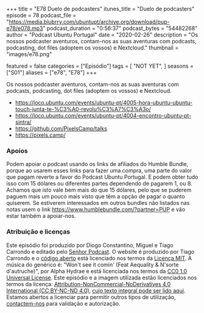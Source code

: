 +++
title = "E78 Duelo de podcasters"
itunes_title = "Duelo de podcasters"
episode = 78
podcast_file = "https://media.blubrry.com/ubuntupt/archive.org/download/pup-e78/e078.mp3"
podcast_duration = "0:56:37"
podcast_bytes = "54482268"
author = "Podcast Ubuntu Portugal"
date = "2020-02-26"
description = "Os nossos podcaster aventuros, contam-nos as suas aventuras com podcasts, podcasting, dot files (adoptem os vossos) e Nextcloud."
thumbnail = "images/e78.png"

featured = false
categories = ["Episódio"]
tags = [
  "NOT YET",
]
seasons = ["S01"]
aliases = ["e78", "E78"]
+++

Os nossos podcaster aventuros, contam-nos as suas aventuras com podcasts, podcasting, dot files (adoptem os vossos) e Nextcloud.

* https://loco.ubuntu.com/events/ubuntu-pt/4005-hora-ubuntu-ubuntu-touch-junta-te-%C3%A0-revolu%C3%A7%C3%A3o/
* https://loco.ubuntu.com/events/ubuntu-pt/4004-encontro-ubuntu-pt-sintra/
* https://github.com/PixelsCamp/talks
* https://pixels.camp/


### Apoios
Podem apoiar o podcast usando os links de afiliados do Humble Bundle, porque ao usarem esses links para fazer uma compra, uma parte do valor que pagam reverte a favor do Podcast Ubuntu Portugal.
E podem obter tudo isso com 15 dólares ou diferentes partes dependendo de pagarem 1, ou 8.
Achamos que isto vale bem mais do que 15 dólares, pelo que se puderem paguem mais um pouco mais visto que têm a opção de pagar o quanto quiserem.
Se estiverem interessados em outros bundles não listados nas notas usem o link https://www.humblebundle.com/?partner=PUP e vão estar também a apoiar-nos.

### Atribuição e licenças
Este episódio foi produzido por Diogo Constantino, Miguel e Tiago Carrondo e editado pelo [Senhor Podcast](https://senhorpodcast.pt/).
O website é produzido por Tiago Carrondo e o [código aberto](https://gitlab.com/podcastubuntuportugal/website) está licenciado nos termos da [Licença MIT](https://gitlab.com/podcastubuntuportugal/website/main/LICENSE).
A música do genérico é: "Won't see it comin' (Feat Aequality & N'sorte d'autruche)", por Alpha Hydrae e está licenciada nos termos da [CC0 1.0 Universal License](https://creativecommons.org/publicdomain/zero/1.0/).
Este episódio e a imagem utilizada estão licenciados nos termos da licença: [Attribution-NonCommercial-NoDerivatives 4.0 International (CC BY-NC-ND 4.0)](https://creativecommons.org/licenses/by-nc-nd/4.0/), [cujo texto integral pode ser lido aqui](https://creativecommons.org/licenses/by-nc-nd/4.0/legalcode). Estamos abertos a licenciar para permitir outros tipos de utilização, [contactem-nos](https://podcastubuntuportugal.org/contactos) para validação e autorização.

